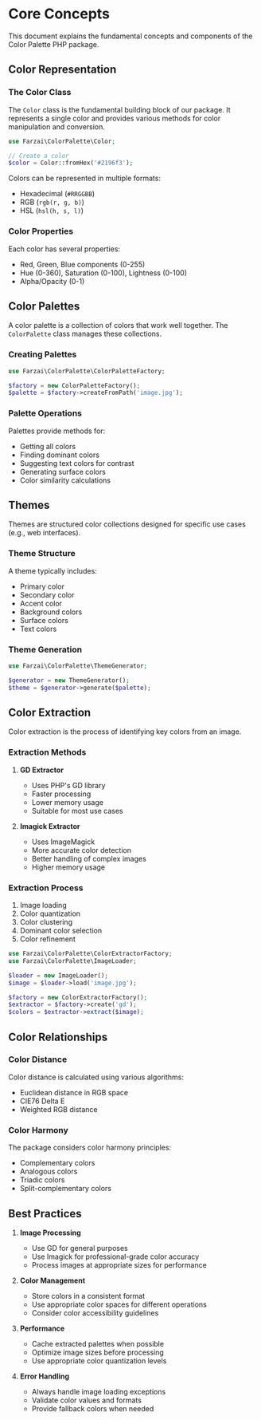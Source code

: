 # Core Concepts

This document explains the fundamental concepts and components of the Color Palette PHP package.

## Color Representation

### The Color Class

The `Color` class is the fundamental building block of our package. It represents a single color and provides various methods for color manipulation and conversion.

```php
use Farzai\ColorPalette\Color;

// Create a color
$color = Color::fromHex('#2196f3');
```

Colors can be represented in multiple formats:
- Hexadecimal (`#RRGGBB`)
- RGB (`rgb(r, g, b)`)
- HSL (`hsl(h, s, l)`)

### Color Properties

Each color has several properties:
- Red, Green, Blue components (0-255)
- Hue (0-360), Saturation (0-100), Lightness (0-100)
- Alpha/Opacity (0-1)

## Color Palettes

A color palette is a collection of colors that work well together. The `ColorPalette` class manages these collections.

### Creating Palettes

```php
use Farzai\ColorPalette\ColorPaletteFactory;

$factory = new ColorPaletteFactory();
$palette = $factory->createFromPath('image.jpg');
```

### Palette Operations

Palettes provide methods for:
- Getting all colors
- Finding dominant colors
- Suggesting text colors for contrast
- Generating surface colors
- Color similarity calculations

## Themes

Themes are structured color collections designed for specific use cases (e.g., web interfaces).

### Theme Structure

A theme typically includes:
- Primary color
- Secondary color
- Accent color
- Background colors
- Surface colors
- Text colors

### Theme Generation

```php
use Farzai\ColorPalette\ThemeGenerator;

$generator = new ThemeGenerator();
$theme = $generator->generate($palette);
```

## Color Extraction

Color extraction is the process of identifying key colors from an image.

### Extraction Methods

1. **GD Extractor**
   - Uses PHP's GD library
   - Faster processing
   - Lower memory usage
   - Suitable for most use cases

2. **Imagick Extractor**
   - Uses ImageMagick
   - More accurate color detection
   - Better handling of complex images
   - Higher memory usage

### Extraction Process

1. Image loading
2. Color quantization
3. Color clustering
4. Dominant color selection
5. Color refinement

```php
use Farzai\ColorPalette\ColorExtractorFactory;
use Farzai\ColorPalette\ImageLoader;

$loader = new ImageLoader();
$image = $loader->load('image.jpg');

$factory = new ColorExtractorFactory();
$extractor = $factory->create('gd');
$colors = $extractor->extract($image);
```

## Color Relationships

### Color Distance

Color distance is calculated using various algorithms:
- Euclidean distance in RGB space
- CIE76 Delta E
- Weighted RGB distance

### Color Harmony

The package considers color harmony principles:
- Complementary colors
- Analogous colors
- Triadic colors
- Split-complementary colors

## Best Practices

1. **Image Processing**
   - Use GD for general purposes
   - Use Imagick for professional-grade color accuracy
   - Process images at appropriate sizes for performance

2. **Color Management**
   - Store colors in a consistent format
   - Use appropriate color spaces for different operations
   - Consider color accessibility guidelines

3. **Performance**
   - Cache extracted palettes when possible
   - Optimize image sizes before processing
   - Use appropriate color quantization levels

4. **Error Handling**
   - Always handle image loading exceptions
   - Validate color values and formats
   - Provide fallback colors when needed 